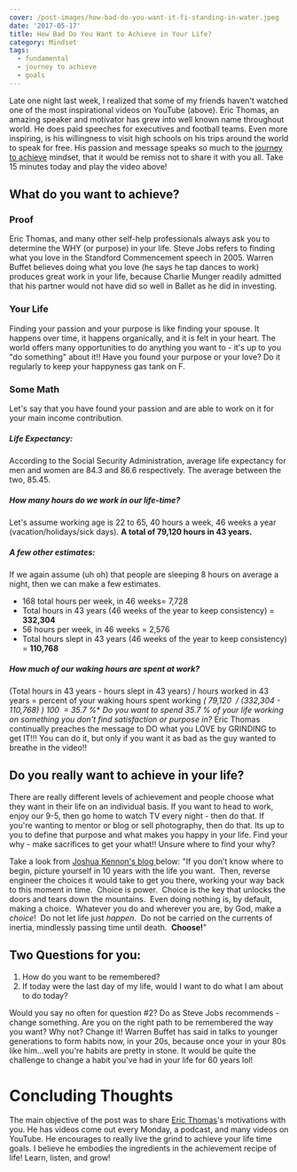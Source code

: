 ```yaml
---
cover: /post-images/how-bad-do-you-want-it-fi-standing-in-water.jpeg
date: '2017-05-17'
title: How Bad Do You Want to Achieve in Your Life?
category: Mindset
tags:
  - fundamental
  - journey to achieve
  - goals
---
```

Late one night last week, I realized that some of my friends haven't watched one of the most inspirational videos on YouTube (above). Eric Thomas, an amazing speaker and motivator has grew into well known name throughout world. He does paid speeches for executives and football teams. Even more inspiring, is his willingness to visit high schools on his trips around the world to speak for free. His passion and message speaks so much to the [journey to achieve](https://kalebmckelvey.com/journey-to-achieve/about-the-journey/) mindset, that it would be remiss not to share it with you all. Take 15 minutes today and play the video above!

## What do you want to achieve?

### Proof

Eric Thomas, and many other self-help professionals always ask you to determine the WHY (or purpose) in your life. Steve Jobs refers to finding what you love in the Standford Commencement speech in 2005. Warren Buffet believes doing what you love (he says he tap dances to work) produces great work in your life, because Charlie Munger readily admitted that his partner would not have did so well in Ballet as he did in investing.

### Your Life

Finding your passion and your purpose is like finding your spouse. It happens over time, it happens organically, and it is felt in your heart. The world offers many opportunities to do anything you want to - it's up to you "do something" about it!! Have you found your purpose or your love? Do it regularly to keep your happyness gas tank on F.

### Some Math

Let's say that you have found your passion and are able to work on it for your main income contribution.

##### Life Expectancy:

According to the Social Security Administration, average life expectancy for men and women are 84.3 and 86.6 respectively. The average between the two, 85.45.

##### How many hours do we work in our life-time?

Let's assume working age is 22 to 65, 40 hours a week, 46 weeks a year (vacation/holidays/sick days). **A total of 79,120 hours in 43 years.**

##### A few other estimates:

If we again assume (uh oh) that people are sleeping 8 hours on average a night, then we can make a few estimates.

  * 168 total hours per week, in 46 weeks= 7,728
  * Total hours in 43 years (46 weeks of the year to keep consistency) = **332,304**
  * 56 hours per week, in 46 weeks = 2,576
  * Total hours slept in 43 years (46 weeks of the year to keep consistency) = **110,768**

##### How much of our waking hours are spent at work?

(Total hours in 43 years - hours slept in 43 years) / hours worked in 43 years = percent of your waking hours spent working **( 79,120  / (332,304 - 110,768) )* 100  = 35.7 %** _Do you want to spend 35.7 % of your life working on something you don't find satisfaction or purpose in?_ Eric Thomas continually preaches the message to DO what you LOVE by GRINDING to get IT!!! You can do it, but only if you want it as bad as the guy wanted to breathe in the video!!

## Do you really want to achieve in your life?

There are really different levels of achievement and people choose what they want in their life on an individual basis. If you want to head to work, enjoy our 9-5, then go home to watch TV every night - then do that. If you're wanting to mentor or blog or sell photography, then do that. Its up to you to define that purpose and what makes you happy in your life. Find your why - make sacrifices to get your what!! Unsure where to find your why?

Take a look from [Joshua Kennon's blog ](http://www.joshuakennon.com/you-are-extraordinary-because-of-what-you-do-not-who-you-are/)below: "If you don’t know where to begin, picture yourself in 10 years with the life you want.  Then, reverse engineer the choices it would take to get you there, working your way back to this moment in time.  Choice is power.  Choice is the key that unlocks the doors and tears down the mountains.  Even doing nothing is, by default, making a choice.  Whatever you do and wherever you are, by God, make a _choice_!  Do not let life just _happen_.  Do not be carried on the currents of inertia, mindlessly passing time until death.  **Choose!**"

## Two Questions for you:

  1. How do you want to be remembered?
  2. If today were the last day of my life, would I want to do what I am about to do today?

Would you say no often for question #2? Do as Steve Jobs recommends - change something. Are you on the right path to be remembered the way you want? Why not? Change it! Warren Buffet has said in talks to younger generations to form habits now, in your 20s, because once your in your 80s like him...well you're habits are pretty in stone. It would be quite the challenge to change a habit you've had in your life for 60 years lol!

# Concluding Thoughts

The main objective of the post was to share [Eric Thomas](http://etinspires.com/)'s motivations with you. He has videos come out every Monday, a podcast, and many videos on YouTube. He encourages to really live the grind to achieve your life time goals. I believe he embodies the ingredients in the achievement recipe of life! Learn, listen, and grow!
